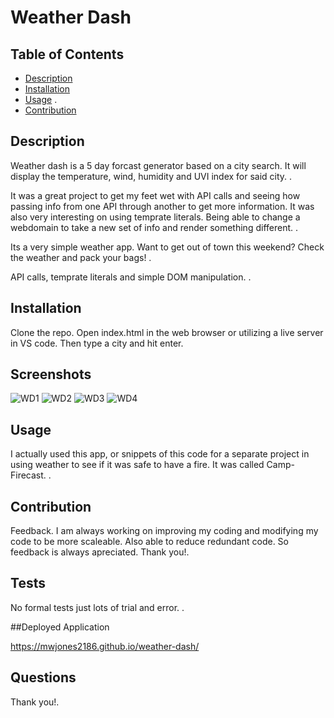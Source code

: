 # Weather Dash 
  

  ## Table of Contents

  * [Description](#description)
  * [Installation](#installation)
  * [Usage](#usage)
  .
  * [Contribution](#contribution)
  
  ## Description 

  Weather dash is a 5 day forcast generator based on a city search. It will display the temperature, wind, humidity and UVI index for said city. .

  It was a great project to get my feet wet with API calls and seeing how passing info from one API through another to get more information. It was also very interesting on using temprate literals. Being able to change a webdomain to take a new set of info and render something different. .

  Its a very simple weather app. Want to get out of town this weekend? Check the weather and pack your bags! .

  API calls, temprate literals and simple DOM manipulation. .

 

  ## Installation
  Clone the repo. Open index.html in the web browser or utilizing a live server in VS code. Then type a city and hit enter.
  
  ## Screenshots
  
![WD1](https://user-images.githubusercontent.com/97492542/193733068-f55b0bfe-d8ae-4f46-8c30-f35a6c03cb2e.png)
![WD2](https://user-images.githubusercontent.com/97492542/193733069-4c42747c-0156-4754-bffb-5433a1de2183.png)
![WD3](https://user-images.githubusercontent.com/97492542/193733070-801cc329-5136-4b5a-bf58-ef1440bf1498.png)
![WD4](https://user-images.githubusercontent.com/97492542/193733071-651aecff-b529-4110-9578-b43112de6866.png)

  ## Usage

  I actually used this app, or snippets of this code for a separate project in using weather to see if it was safe to have a fire. It was called Camp-Firecast. .

  ## Contribution

  Feedback. I am always working on improving my coding and modifying my code to be more scaleable. Also able to reduce redundant code. So feedback is always apreciated. Thank you!.

  ## Tests

  No formal tests just lots of trial and error. .
  
  ##Deployed Application
  
  https://mwjones2186.github.io/weather-dash/

  ## Questions

  Thank you!.

  

